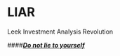 # LIAR
Leek Investment Analysis Revolution

####[***Do not lie to yourself***](https://eroleice.github.io/LIAR/)

